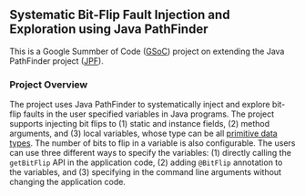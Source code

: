 ## Systematic Bit-Flip Fault Injection and Exploration using Java PathFinder

This is a Google Summber of Code ([GSoC](https://summerofcode.withgoogle.com)) project on extending the Java PathFinder project ([JPF](https://github.com/javapathfinder/jpf-core)).

### Project Overview

The project uses Java PathFinder to systematically inject and explore bit-flip faults in the user specified variables in Java programs. The project supports injecting bit flips to (1) static and instance fields, (2) method arguments, and (3) local variables, whose type can be all [primitive data types](https://docs.oracle.com/javase/tutorial/java/nutsandbolts/datatypes.html). The number of bits to flip in a variable is also configurable. The users can use three different ways to specify the variables: (1) directly calling the `getBitFlip` API in the application code, (2) adding `@BitFlip` annotation to the variables, and (3) specifying in the command line arguments without changing the application code.

